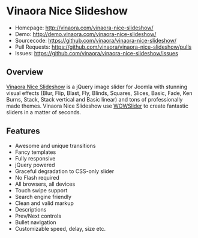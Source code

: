 Vinaora Nice Slideshow
======================

* Homepage: http://vinaora.com/vinaora-nice-slideshow/
* Demo: http://demo.vinaora.com/vinaora-nice-slideshow/
* Sourcecode: https://github.com/vinaora/vinaora-nice-slideshow/
* Pull Requests: https://github.com/vinaora/vinaora-nice-slideshow/pulls
* Issues: https://github.com/vinaora/vinaora-nice-slideshow/issues

Overview
--------
[Vinaora Nice Slideshow](http://vinaora.com/vinaora-nice-slideshow/) is a jQuery image slider for Joomla with stunning visual effects (Blur, Flip, Blast, Fly, Blinds, Squares, Slices, Basic, Fade, Ken Burns, Stack, Stack vertical and Basic linear) and tons of professionally made themes. Vinaora Nice Slideshow use [WOWSlider](http://wowslider.com/) to create fantastic sliders in a matter of seconds.

Features
--------
* Awesome and unique transitions
* Fancy templates
* Fully responsive
* jQuery powered
* Graceful degradation to CSS-only slider
* No Flash required
* All browsers, all devices
* Touch swipe support
* Search engine friendly
* Clean and valid markup
* Descriptions
* Prev/Next controls
* Bullet navigation
* Customizable speed, delay, size etc.